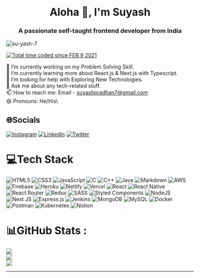 <h1 align="center">Aloha 👋, I'm Suyash</h1>
<h3 align="center">A passionate self-taught frontend developer from India</h3>

<p align="left"> <img src="https://komarev.com/ghpvc/?username=su-yash-7&label=Profile%20views&color=0e75b6&style=flat" alt="su-yash-7" /> </p>
<a href="https://wakatime.com/@9b820af6-dccd-4506-a5bf-c590558042ea"><img src="https://wakatime.com/badge/user/9b820af6-dccd-4506-a5bf-c590558042ea.svg" alt="Total time coded since FEB 9 2021" /></a>



<!-- # 💫About Me : -->
🔭 I’m currently working on my Problem Solving Skill.\
🌱 I’m currently learning more about React.js & Next.js with Typescript.\
🤔 I’m looking for help with Exploring New Technologies.\
💬 Ask me about any tech-related stuff.\
📫 How to reach me: Email - suyashpradhan7@gmail.com\
😄 Pronouns: He/His\

## 🌐Socials
[![Instagram](https://img.shields.io/badge/Instagram-%23E4405F.svg?logo=Instagram&logoColor=white)](https://instagram.com/su_yash_7) [![LinkedIn](https://img.shields.io/badge/LinkedIn-%230077B5.svg?logo=linkedin&logoColor=white)](https://linkedin.com/in/suyash-kumar-pradhan) [![Twitter](https://img.shields.io/badge/Twitter-%231DA1F2.svg?logo=Twitter&logoColor=white)](https://twitter.com/su_yash_7) 

# 💻Tech Stack
![HTML5](https://img.shields.io/badge/html5-%23E34F26.svg?style=for-the-badge&logo=html5&logoColor=white) ![CSS3](https://img.shields.io/badge/css3-%231572B6.svg?style=for-the-badge&logo=css3&logoColor=white) ![JavaScript](https://img.shields.io/badge/javascript-%23323330.svg?style=for-the-badge&logo=javascript&logoColor=%23F7DF1E) ![C](https://img.shields.io/badge/c-%2300599C.svg?style=for-the-badge&logo=c&logoColor=white) ![C++](https://img.shields.io/badge/c++-%2300599C.svg?style=for-the-badge&logo=c%2B%2B&logoColor=white) ![Java](https://img.shields.io/badge/java-%23ED8B00.svg?style=for-the-badge&logo=java&logoColor=white) ![Markdown](https://img.shields.io/badge/markdown-%23000000.svg?style=for-the-badge&logo=markdown&logoColor=white) ![AWS](https://img.shields.io/badge/AWS-%23FF9900.svg?style=for-the-badge&logo=amazon-aws&logoColor=white) ![Firebase](https://img.shields.io/badge/firebase-%23039BE5.svg?style=for-the-badge&logo=firebase) ![Heroku](https://img.shields.io/badge/heroku-%23430098.svg?style=for-the-badge&logo=heroku&logoColor=white) ![Netlify](https://img.shields.io/badge/netlify-%23000000.svg?style=for-the-badge&logo=netlify&logoColor=#00C7B7) ![Vercel](https://img.shields.io/badge/vercel-%23000000.svg?style=for-the-badge&logo=vercel&logoColor=white) ![React](https://img.shields.io/badge/react-%2320232a.svg?style=for-the-badge&logo=react&logoColor=%2361DAFB) ![React Native](https://img.shields.io/badge/react_native-%2320232a.svg?style=for-the-badge&logo=react&logoColor=%2361DAFB) ![React Router](https://img.shields.io/badge/React_Router-CA4245?style=for-the-badge&logo=react-router&logoColor=white) ![Redux](https://img.shields.io/badge/redux-%23593d88.svg?style=for-the-badge&logo=redux&logoColor=white) ![SASS](https://img.shields.io/badge/SASS-hotpink.svg?style=for-the-badge&logo=SASS&logoColor=white) ![Styled Components](https://img.shields.io/badge/styled--components-DB7093?style=for-the-badge&logo=styled-components&logoColor=white) ![NodeJS](https://img.shields.io/badge/node.js-6DA55F?style=for-the-badge&logo=node.js&logoColor=white) ![Next JS](https://img.shields.io/badge/Next-black?style=for-the-badge&logo=next.js&logoColor=white) ![Express.js](https://img.shields.io/badge/express.js-%23404d59.svg?style=for-the-badge&logo=express&logoColor=%2361DAFB) ![Jenkins](https://img.shields.io/badge/jenkins-%232C5263.svg?style=for-the-badge&logo=jenkins&logoColor=white) ![MongoDB](https://img.shields.io/badge/MongoDB-%234ea94b.svg?style=for-the-badge&logo=mongodb&logoColor=white) ![MySQL](https://img.shields.io/badge/mysql-%2300f.svg?style=for-the-badge&logo=mysql&logoColor=white) ![Docker](https://img.shields.io/badge/docker-%230db7ed.svg?style=for-the-badge&logo=docker&logoColor=white) ![Postman](https://img.shields.io/badge/Postman-FF6C37?style=for-the-badge&logo=postman&logoColor=white) ![Kubernetes](https://img.shields.io/badge/kubernetes-%23326ce5.svg?style=for-the-badge&logo=kubernetes&logoColor=white) ![Notion](https://img.shields.io/badge/Notion-%23000000.svg?style=for-the-badge&logo=notion&logoColor=white)
# 📊GitHub Stats :
![](https://github-readme-stats.vercel.app/api?username=su-yash-7&theme=dark&hide_border=false&include_all_commits=true&count_private=true)<br/>
![](https://github-readme-streak-stats.herokuapp.com/?user=su-yash-7&theme=dark&hide_border=false)<br/>
![](https://github-readme-stats.vercel.app/api/top-langs/?username=su-yash-7&theme=dark&hide_border=false&include_all_commits=true&count_private=true&layout=compact)

<!-- ### ✍️Random Dev Quote -->
<!-- ![](https://quotes-github-readme.vercel.app/api?type=horizontal&theme=dark) -->

<!-- ### 😂Random Dev Meme -->
<!-- <img src="https://random-memer.herokuapp.com/" width="512px"/> -->

---
<!-- [![](https://visitcount.itsvg.in/api?id=su-yash-7&icon=0&color=0)](https://visitcount.itsvg.in) -->
